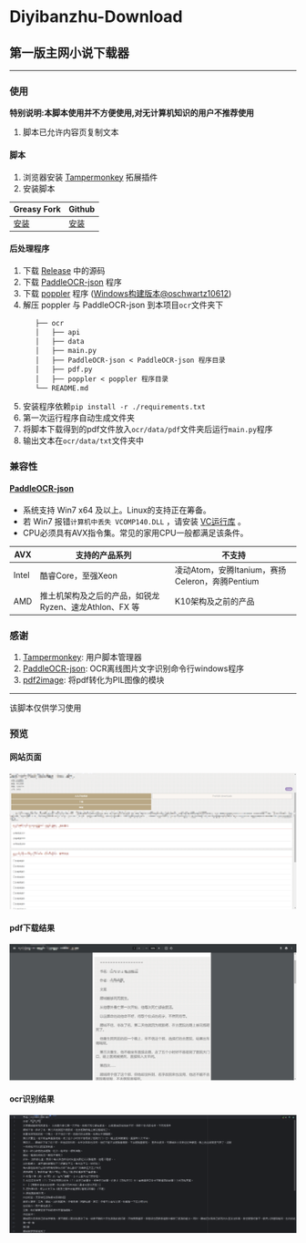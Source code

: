 # Diyibanzhu-Download

## 第一版主网小说下载器

---

### 使用

**特别说明:本脚本使用并不方便使用,对无计算机知识的用户不推荐使用**

1. 脚本已允许内容页复制文本

#### 脚本

1. 浏览器安装 [Tampermonkey](https://github.com/Tampermonkey/tampermonkey) 拓展插件
2. 安装脚本

| Greasy Fork                                                             | Github                                                                     |
|-------------------------------------------------------------------------|----------------------------------------------------------------------------|
| [安装](https://greasyfork.org/zh-CN/scripts/498226-diyibanzhu-downloader) | [安装](https://github.com/LanluZ/Diyibanzhu-Download/blob/main/main.user.js) |

#### 后处理程序

1. 下载 [Release](https://github.com/LanluZ/Diyibanzhu-Download/releases) 中的源码
2. 下载 [PaddleOCR-json](https://github.com/hiroi-sora/PaddleOCR-json/releases) 程序
3. 下载 [poppler](https://poppler.freedesktop.org)
   程序 ([Windows构建版本@oschwartz10612](https://github.com/oschwartz10612/poppler-windows/releases/))
4. 解压 poppler 与 PaddleOCR-json 到本项目`ocr`文件夹下
   ```
      ├── ocr
      │   ├── api
      │   ├── data
      │   ├── main.py
      │   ├── PaddleOCR-json < PaddleOCR-json 程序目录
      │   ├── pdf.py
      │   ├── poppler < poppler 程序目录
      └── README.md
   ```
5. 安装程序依赖`pip install -r ./requirements.txt`
6. 第一次运行程序自动生成文件夹
6. 将脚本下载得到的pdf文件放入`ocr/data/pdf`文件夹后运行`main.py`程序
7. 输出文本在`ocr/data/txt`文件夹中

### 兼容性

#### [PaddleOCR-json](https://github.com/hiroi-sora/PaddleOCR-json)

- 系统支持 Win7 x64 及以上。Linux的支持正在筹备。
- 若 Win7 报错`计算机中丢失 VCOMP140.DLL` ，请安装 [VC运行库](https://aka.ms/vs/17/release/vc_redist.x64.exe) 。
- CPU必须具有AVX指令集。常见的家用CPU一般都满足该条件。

| AVX   | 支持的产品系列                            | 不支持                                  |
|-------|------------------------------------|--------------------------------------|
| Intel | 酷睿Core，至强Xeon                      | 凌动Atom，安腾Itanium，赛扬Celeron，奔腾Pentium |
| AMD   | 推土机架构及之后的产品，如锐龙Ryzen、速龙Athlon、FX 等 | K10架构及之前的产品                          |

### 感谢

1. [Tampermonkey](https://github.com/Tampermonkey/tampermonkey): 用户脚本管理器
2. [PaddleOCR-json](https://github.com/hiroi-sora/PaddleOCR-json): OCR离线图片文字识别命令行windows程序
3. [pdf2image](https://github.com/Belval/pdf2image/tree/master): 将pdf转化为PIL图像的模块

---

该脚本仅供学习使用

### 预览

#### 网站页面

![001](./img/001.png)

#### pdf下载结果

![002](./img/002.png)

#### ocr识别结果

![003](./img/003.png)
